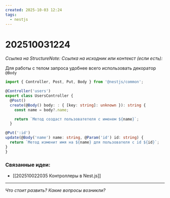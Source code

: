 ```yaml
---
created: 2025-10-03 12:24
tags:
  - nestjs
---
```

# 202510031224
*Ссылка на StructureNote:*
*Ссылка на исходник или контекст (если есть):* 

Для работы с телом запроса удобнее всего использовать декоратор `@Body`
```ts
import { Controller, Post, Put, Body } from '@nestjs/common';

@Controller('users')
export class UsersController {
  @Post()
  create(@Body() body: : { [key: string]: unknown }): string {
    const name = body?.name;

    return `Метод создаст пользоватетеля с именем ${name}`;
  }

@Put(':id')
update(@Body('name') name: string, @Param('id') id: string) {
  return `Метод изменит имя на ${name} для пользователя с id ${id}`;
}
}
```
### Связанные идеи:
* [[202510022035 Контроллеры в Nest.js]]
---

*Что стоит развить? Какие вопросы возникли?*